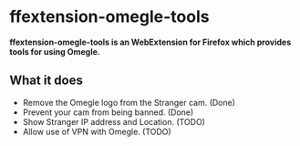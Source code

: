 # ffextension-omegle-tools

**ffextension-omegle-tools is an WebExtension for Firefox which provides tools for using Omegle.**

## What it does

- Remove the Omegle logo from the Stranger cam. (Done)
- Prevent your cam from being banned. (Done)
- Show Stranger IP address and Location. (TODO)
- Allow use of VPN with Omegle. (TODO)
